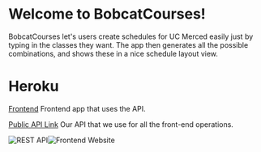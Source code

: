 # Welcome to BobcatCourses!

BobcatCourses let's users create schedules for UC Merced easily just by typing in the classes they want. The app then generates all the possible combinations, and shows these in a nice schedule layout view.


# Heroku

[Frontend](https://bobcatcourses.tk) Frontend app that uses the API.

[Public API Link](https://cse120-course-planner.herokuapp.com/api)
Our API that we use for all the front-end operations.

![REST API](https://i.imgur.com/xSrGnLG.png)![Frontend Website](https://i.imgur.com/pO2EiHf.png)

